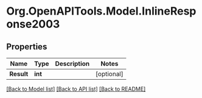 
# Org.OpenAPITools.Model.InlineResponse2003

## Properties

Name | Type | Description | Notes
------------ | ------------- | ------------- | -------------
**Result** | **int** |  | [optional] 

[[Back to Model list]](../README.md#documentation-for-models)
[[Back to API list]](../README.md#documentation-for-api-endpoints)
[[Back to README]](../README.md)

